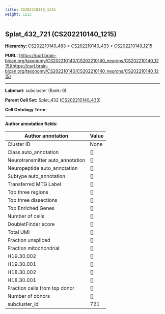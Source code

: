 ```yaml
---
title: CS202210140_1215
weight: 1215
---
```

## Splat_432_721 (CS202210140_1215)
<b>Hierarchy: </b>
[CS202210140_483](../CS202210140_483) >
[CS202210140_433](../CS202210140_433) >
[CS202210140_1215](../CS202210140_1215)

**PURL:** [https://purl.brain-bican.org/taxonomy/CS202210140/CS202210140_neurons/CS202210140_1215](https://purl.brain-bican.org/taxonomy/CS202210140/CS202210140_neurons/CS202210140_1215)

---


**Labelset:** subcluster (Rank: 0)

**Parent Cell Set:** Splat_432 ([CS202210140_433](../CS202210140_433))



**Cell Ontology Term:** 

[MARKER GENES.]: #


---

[TRANSFERRED ANNOTATIONS.]: #


[AUTHOR ANNOTATION FIELDS.]: #


**Author annotation fields:**

| Author annotation | Value |
|-------------------|-------|
|Cluster ID|None|
|Class auto_annotation|[]|
|Neurotransmitter auto_annotation|[]|
|Neuropeptide auto_annotation|[]|
|Subtype auto_annotation|[]|
|Transferred MTG Label|[]|
|Top three regions|[]|
|Top three dissections|[]|
|Top Enriched Genes|[]|
|Number of cells|[]|
|DoubletFinder score|[]|
|Total UMI|[]|
|Fraction unspliced|[]|
|Fraction mitochondrial|[]|
|H19.30.002|[]|
|H19.30.001|[]|
|H18.30.002|[]|
|H18.30.001|[]|
|Fraction cells from top donor|[]|
|Number of donors|[]|
|subcluster_id|721|
